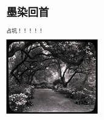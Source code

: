 # 墨染回首
               
占坑！！！！！                 
                            
![MOF](/images/sxm.jpg)
